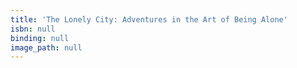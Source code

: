```yaml
---
title: 'The Lonely City: Adventures in the Art of Being Alone'
isbn: null
binding: null
image_path: null
---
```

